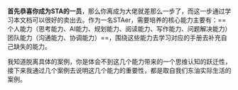 **首先恭喜你成为STA的一员**，那么你离成为大佬就差那么一步了，而这一步通过学习本文档可以很好的卖出去。作为一名STAer，需要培养的核心能力主要有：==个人能力（思考能力、AI能力、规划能力、阅读能力、写作能力、问题解决能力）团队能力（沟通能力、协调能力）==，围绕这些能力去学习对应的手册去补充自己缺失的能力。

我知道脱离具体的案例，你是体会不到这几个能力带来的一个思维认知的跃迁性，接下来我通过几个案例去说明这几个能力的重要性，都是取自我们东油实际生活的案例。


